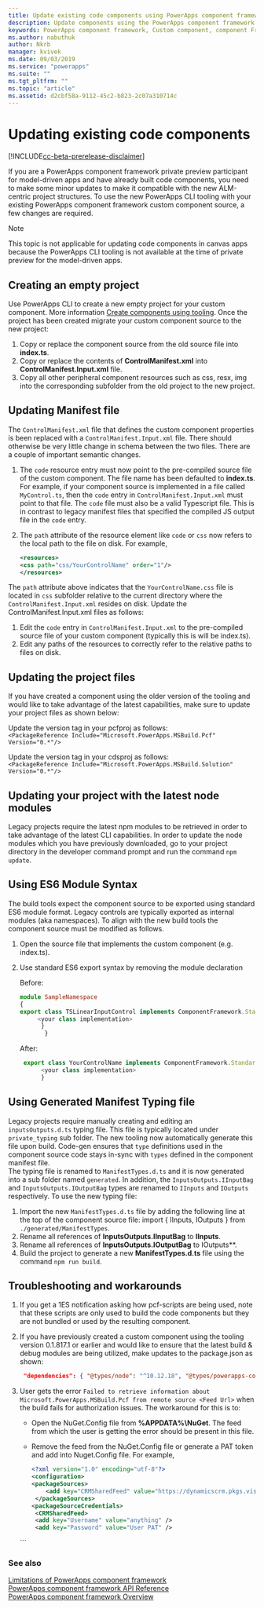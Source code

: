 ```yaml
---
title: Update existing code components using PowerApps component framework Tooling| Microsoft Docs
description: Update components using the PowerApps component framework Tooling
keywords: PowerApps component framework, Custom component, component Framework
ms.author: nabuthuk
author: Nkrb
manager: kvivek
ms.date: 09/03/2019
ms.service: "powerapps"
ms.suite: ""
ms.tgt_pltfrm: ""
ms.topic: "article"
ms.assetid: d2cbf58a-9112-45c2-b823-2c07a310714c
---
```

# Updating existing code components 

[!INCLUDE[cc-beta-prerelease-disclaimer](../../includes/cc-beta-prerelease-disclaimer.md)]

If you are a PowerApps component framework private preview participant for model-driven apps and have already built code components, you need to make some minor updates to make it compatible with the new ALM-centric project structures. To use the new PowerApps CLI tooling with your existing PowerApps component framework custom component source, a few changes are required.

> [!NOTE]
> This topic is not applicable for updating code components in canvas apps because the PowerApps CLI tooling is not available at the time of private preview for the model-driven apps.  

## Creating an empty project

Use PowerApps CLI to create a new empty project for your custom component. More information [Create components using tooling](create-custom-controls-using-pcf.md).
Once the project has been created migrate your custom component source to the new project:

1. Copy or replace the component source from the old source file into **index.ts**.
2. Copy or replace the contents of **ControlManifest.xml** into **ControlManifest.Input.xml** file.
3. Copy all other peripheral component resources such as css, resx, img into the corresponding subfolder from the old project to the new project.

## Updating Manifest file

The `ControlManifest.xml` file that defines the custom component properties is been replaced with a `ControlManifest.Input.xml` file. There should otherwise be very little change in schema between the two files.
There are a couple of important semantic changes.

1. The `code` resource entry must now point to the pre-compiled source file of the custom component. The file name has been defaulted to **index.ts**.
For example, if your component source is implemented in a file called `MyControl.ts`, then the `code` entry in `ControlManifest.Input.xml` must point to that file. The `code` file must also be a valid Typescript file. This is in contrast to legacy manifest files that specified the compiled JS output file in the `code` entry.
2. The `path` attribute of the resource element like `code` or `css` now refers to the local path to the file on disk. For example,

    ```XML
   <resources>
    <css path="css/YourControlName" order="1"/>
    </resources>
    ```

The `path` attribute above indicates that the `YourControlName.css` file is located in `css` subfolder relative to the current directory where the `ControlManifest.Input.xml` resides on disk.
Update the ControlManifest.Input.xml files as follows:

1. Edit the `code` entry in `ControlManifest.Input.xml` to the pre-compiled source file of your custom component (typically this is will be index.ts).
2. Edit any paths of the resources to correctly refer to the relative paths to files on disk.

## Updating the project files

If you have created a component using the older version of the tooling and would like to take advantage of the latest capabilities, make sure to update your project files as shown below:

Update the version tag in your pcfproj as follows:  
`<PackageReference Include="Microsoft.PowerApps.MSBuild.Pcf" Version="0.*"/>`

Update the version tag in your cdsproj as follows:  
`<PackageReference Include="Microsoft.PowerApps.MSBuild.Solution" Version="0.*"/>`

## Updating your project with the latest node modules

Legacy projects require the latest npm modules to be retrieved in order to take advantage of the latest CLI capabilities. In order to update the node modules which you have previously downloaded, go to your project directory in the developer command prompt and run the command `npm update`. 

## Using ES6 Module Syntax

The build tools expect the component source to be exported using standard ES6 module format. Legacy controls are typically exported as internal modules (aka namespaces). To align with the new build tools the component source must be modified as follows.

1. Open the source file that implements the custom component (e.g. index.ts).
2. Use standard ES6 export syntax by removing the module declaration

     Before:
     ```TypeScript
     module SampleNamespace
     {
    export class TSLinearInputControl implements ComponentFramework.StandardControl<InputsOutputs.IInputBag, InputsOutputs.IOutputBag> {
	      <your class implementation>
	       }
            }
     
      ```
    After:
    ```TypeScript
     export class YourControlName implements ComponentFramework.StandardControl<IInputs, IOutputs> { 
          <your class implementation>
          }
   ```

## Using Generated Manifest Typing file

Legacy projects require manually creating and editing an `inputsOutputs.d.ts` typing file. This file is typically located under `private_typing` sub folder. The new tooling now automatically generate this file upon build. Code-gen ensures that `type` definitions used in the component source code stays in-sync with `types` defined in the component manifest file.  
The typing file is renamed to `ManifestTypes.d.ts` and it is now generated into a sub folder named `generated`. In addition, the `InputsOutputs.IInputBag` and `InputsOutputs.IOutputBag` types are renamed to `IInputs` and `IOutputs` respectively.
To use the new typing file:

1. Import the new `ManifestTypes.d.ts` file by adding the following line at the top of the component source file:
    import { IInputs, IOutputs } from `./generated/ManifestTypes`.
2. Rename all references of **InputsOutputs.IInputBag** to **IInputs**.
3. Rename all references of **InputsOutputs.IOutputBag** to IOutputs**.
4. Build the project to generate a new **ManifestTypes.d.ts** file using the command `npm run build`.

## Troubleshooting and workarounds

1. If you get a 1ES notification asking how pcf-scripts are being used, note that these scripts are only used to build the code components but they are not bundled or used by the resulting component.  
2. If you have previously created a custom component using the tooling version 0.1.817.1 or earlier and would like to ensure that the latest build & debug modules are being utilized, make updates to the package.json as shown:
   
    ```JSON
     "dependencies": { "@types/node": "^10.12.18", "@types/powerapps-component-framework": "1.1.0"}, "devDependencies": { "pcf-scripts": "~0", "pcf-start": "~0" } 
    ```
3. User gets the error `Failed to retrieve information about Microsoft.PowerApps.MSBuild.Pcf from remote s​ource <Feed Url>` when the build fails for authorization issues. The workaround for this is to:

   - Open the NuGet.Config file from **%APPDATA%\NuGet**. The feed from which the user is getting the error should be present in this file. 
   - Remove the feed from the NuGet.Config file or generate a PAT token and add into Nuget.Config file. For example,

     ```XML
     <?xml version="1.0" encoding="utf-8"?>  
     <configuration>  
     <packageSources>  
         <add key="CRMSharedFeed" value="https://dynamicscrm.pkgs.visualstudio.com/_packaging/CRMSharedFeed/nuget/v3/index.json" />  
      </packageSources>  
     <packageSourceCredentials>  
      <CRMSharedFeed>  
      <add key="Username" value="anything" />  
      <add key="Password" value="User PAT" />  
    </CRMSharedFeed>  
     </packageSourceCredentials>  
   </configuration>
     ```

### See also

[Limitations of PowerApps component framework](limitations.md)<br/>
[PowerApps component framework API Reference](reference/index.md)<br/>
[PowerApps component framework Overview](overview.md)
